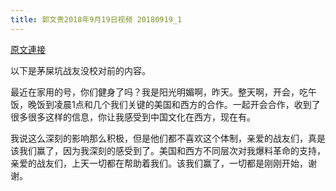 ```yaml
---
title: 郭文贵2018年9月19日视频 20180919_1
---
```


[原文連接](https://gnews.org/ThreadView/53478277)

以下是茅屎坑战友没校对前的内容。

  最近在家用的号，你们健身了吗？我是阳光明媚啊，昨天。整天啊，开会，吃午饭，晚饭到凌晨1点和几个我们关键的美国和西方的合作。一起开会合作，收到了很多很多这样的信息，你让我感受到中国文化在西方，现在有。

  我说这么深刻的影响那么积极，但是他们都不喜欢这个体制，亲爱的战友们，真是该我们赢了，因为我深刻的感受到了。美国和西方不同层次对我爆料革命的支持，亲爱的战友们，上天一切都在帮助着我们。该我们赢了，一切都是刚刚开始，谢谢。
